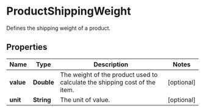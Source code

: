 

# ProductShippingWeight

Defines the shipping weight of a product.

## Properties

| Name | Type | Description | Notes |
|------------ | ------------- | ------------- | -------------|
|**value** | **Double** | The weight of the product used to calculate the shipping cost of the item. |  [optional] |
|**unit** | **String** | The unit of value. |  [optional] |



